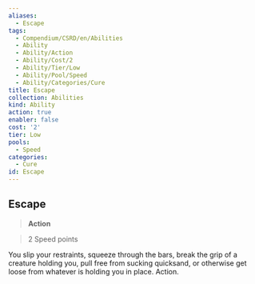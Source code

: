 ```yaml
---
aliases:
  - Escape
tags:
  - Compendium/CSRD/en/Abilities
  - Ability
  - Ability/Action
  - Ability/Cost/2
  - Ability/Tier/Low
  - Ability/Pool/Speed
  - Ability/Categories/Cure
title: Escape
collection: Abilities
kind: Ability
action: true
enabler: false
cost: '2'
tier: Low
pools:
  - Speed
categories:
  - Cure
id: Escape
---
```

## Escape    
>**Action**    
>2 Speed points  
    
You slip your restraints, squeeze through the bars, break the grip of a creature holding you, pull free from sucking quicksand, or otherwise get loose from whatever is holding you in place. Action.
